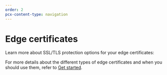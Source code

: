 ```yaml
---
order: 2
pcx-content-type: navigation
---
```


# Edge certificates

Learn more about SSL/TLS protection options for your edge certificates:

<DirectoryListing path="/edge-certificates"/>

<Aside type="note">

For more details about the different types of edge certificates and when you should use them, refer to [Get started](/get-started).

</Aside>